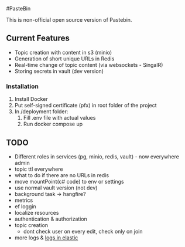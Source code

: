 #PasteBin

This is non-official open source version of Pastebin.

## Current Features
- Topic creation with content in s3 (minio)
- Generation of short unique URLs in Redis
- Real-time change of topic content (via websockets - SingalR)
- Storing secrets in vault (dev version)

### Installation
1.  Install Docker
2.  Put self-signed certificate (pfx) in root folder of the project
3. In /deployment folder:
	1. Fill .env file with actual values
	2. Run docker compose up

## TODO
- Different roles in services (pg, minio, redis, vault) - now everywhere admin
- topic ttl everywhere
- what to do if there are no URLs in redis
- move mountPoint(c# code) to env or settings
- use normal vault version (not dev)
- background task -> hangfire?
- metrics
- ef loggin
- localize resources
- authentication & authorization
- topic creation
	- dont check user on every edit, check only on join
- more logs & [logs in elastic](https://learn.microsoft.com/ru-ru/dotnet/core/extensions/logging?tabs=command-line "logs in elastic")